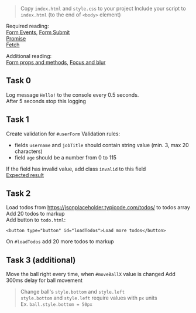 > Copy `index.html` and `style.css` to your project
Include your script to `index.html` (to the end of `<body>` element)

Required reading:  
[Form Events](https://javascript.info/events-change-input), [Form Submit](https://javascript.info/forms-submit)  
[Promise](https://javascript.info/promise-basics)   
[Fetch](https://javascript.info/fetch)

Additional reading:  
[Form props and methods](https://javascript.info/form-elements), [Focus and blur](https://javascript.info/focus-blur)

## Task 0
Log message `Hello!` to the console every 0.5 seconds.  
After 5 seconds stop this logging 

## Task 1
Create validation for `#userForm`
Validation rules:
- fields `username` and `jobTitle` should contain string value (min. 3, max 20 characters)
- field `age` should be a number from 0 to 115

If the field has invalid value, add class `invalid` to this field  
[Expected result](http://prntscr.com/t1hn8e)

## Task 2
Load todos from https://jsonplaceholder.typicode.com/todos/ to todos array    
Add 20 todos to markup  
Add button to `todo.html`:  
```
<button type="button" id="loadTodos">Load more todos</button>
```
On `#loadTodos` add 20 more todos to markup  

## Task 3 (additional)
Move the ball right every time, when `#moveBallX` value is changed
Add 300ms delay for ball movement

> Change ball's `style.bottom` and `style.left`  
`style.bottom` and `style.left` require values with `px` units   
Ex. `ball.style.bottom = 50px`
